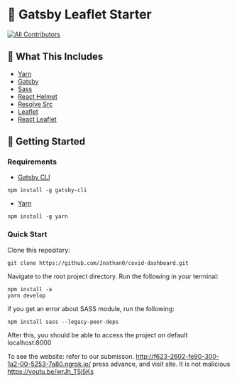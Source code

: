 # 🍃 Gatsby Leaflet Starter
<!-- ALL-CONTRIBUTORS-BADGE:START - Do not remove or modify this section -->
[![All Contributors](https://img.shields.io/badge/all_contributors-3-orange.svg?style=flat-square)](#contributors-)
<!-- ALL-CONTRIBUTORS-BADGE:END -->

## 🧰 What This Includes
* [Yarn](https://yarnpkg.com/en/)
* [Gatsby](https://www.gatsbyjs.org/)
* [Sass](https://sass-lang.com)
* [React Helmet](https://github.com/nfl/react-helmet)
* [Resolve Src](https://github.com/alampros/gatsby-plugin-resolve-src)
* [Leaflet](https://leafletjs.com/)
* [React Leaflet](https://react-leaflet.js.org)

## 🚀 Getting Started

### Requirements
* [Gatsby CLI](https://www.npmjs.com/package/gatsby-cli)
```
npm install -g gatsby-cli
```

* [Yarn](https://yarnpkg.com/en/)
```
npm install -g yarn
```
### Quick Start
Clone this repository:
```
git clone https://github.com/Jnathan0/covid-dashboard.git
```

Navigate to the root project directory.
Run the following in your terminal:
```
npm install -a
yarn develop
```
if you get an error about SASS module, run the following:
```
npm install sass --legacy-peer-deps
```
After this, you should be able to access the project on default localhost:8000


To see the website: refer to our submisson. 
http://f623-2602-fe90-300-1a2-00-5253-7a80.ngrok.io/
press advance, and visit site. It is not malicious 
https://youtu.be/wrJh_T5i5Ks
